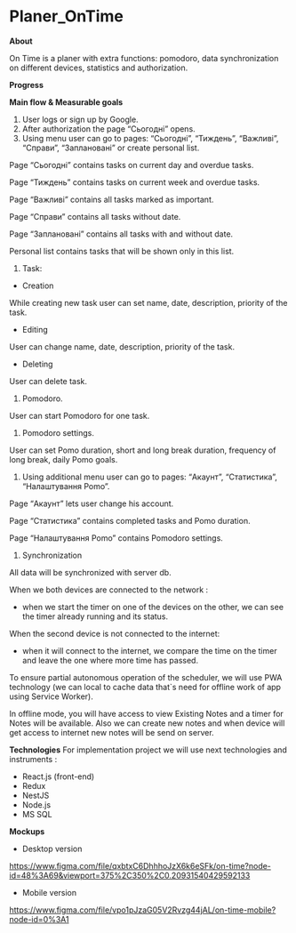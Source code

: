 # Planer_OnTime

**About**

On Time is a planer with extra functions: pomodoro, data synchronization on different devices, statistics and authorization.

**Progress**

**Main flow & Measurable goals**

1. User logs or sign up by Google.
1. After authorization the page “Сьогодні” opens.
1. Using menu user can go to pages: “Сьогодні”, “Тиждень”, “Важливі”, “Справи”, “Заплановані” or create personal list. 

Page “Сьогодні” contains tasks on current day and overdue tasks.

Page “Тиждень” contains tasks on current week and overdue tasks.

Page “Важливі” contains all tasks marked as important.

Page “Справи” contains all tasks without date.

Page “Заплановані” contains all tasks with and without date.

Personal list contains tasks that will be shown only in this list.

1. Task:
- Creation

While creating new task user can set name, date, description, priority of the task.

- Editing

User can change name, date, description, priority of the task.

- Deleting

User can delete task.

1. Pomodoro.

User can start Pomodoro for one task.

1. Pomodoro settings.

User can set Pomo duration, short and long break duration, frequency of long break, daily Pomo goals.

1. Using additional menu user can go to pages: “Акаунт”, “Статистика”, “Налаштування Pomo”.

Page “Акаунт” lets user change his account.

Page “Статистика” contains completed tasks and Pomo duration.

Page “Налаштування Pomo” contains Pomodoro settings.

1. Synchronization

All data will be synchronized with server db.

When we both devices are connected to the network :
- when we start the timer on one of the devices on the other, we can see the timer already running and its status.

 When the second device is not connected to the internet:
- when it will connect to the internet, we compare the time on the timer and leave the one where more time has passed.

To ensure partial autonomous operation of the scheduler, we will use PWA technology (we can local to cache data that`s need for offline work of app using Service Worker). 

In offline mode, you will have access to view Existing Notes and a timer for Notes will be available. Also we can create new notes and when device will get access to internet new notes will be send on server.

**Technologies**
For implementation project we will use next technologies and instruments : 
- React.js (front-end)
- Redux
- NestJS
- Node.js
- MS SQL

**Mockups**

- Desktop version 

<https://www.figma.com/file/qxbtxC6DhhhoJzX6k6eSFk/on-time?node-id=48%3A69&viewport=375%2C350%2C0.20931540429592133>

- Mobile version

<https://www.figma.com/file/vpo1pJzaG05V2Rvzg44jAL/on-time-mobile?node-id=0%3A1>












